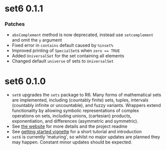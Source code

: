 # set6 0.1.1

### Patches
- `absComplement` method is now deprecated, instead use `setcomplement` and omit the `y` argument
- Fixed error in `contains` default caused by `%inset%`
- Improved printing of `SpecialSet`s when `zero == TRUE`
- Added `UniversalSet` for the set containing all elements
- Changed default `universe` of sets to `UniversalSet`

# set6 0.1.0

- `set6` upgrades the `sets` package to R6. Many forms of mathematical sets are implemented, including (countably finite) sets, tuples, intervals (countably infinite or uncountable), and fuzzy variants. Wrappers extend functionality by allowing symbolic representations of complex operations on sets, including unions, (cartesian) products, exponentiation, and differences (asymmetric and symmetric).
- See [the website](https://raphaels1.github.io/set6/) for more details and the project readme
- See [getting started vignette](https://raphaels1.github.io/set6/articles/set6.html) for a short tutorial and introduction
- `set6` is currently 'maturing', so whilst no major updates are planned they may happen. Constant minor updates should be expected.